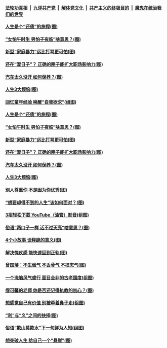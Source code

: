 

####  [法轮功真相](../../../../basic/blob/master/README.md?t=06210102) &nbsp;|&nbsp; [九评共产党](../../../../9ping.md/blob/master/README.md?t=06210102) &nbsp;|&nbsp; [解体党文化](../../../../jtdwh.md/blob/master/README.md?t=06210102)  &nbsp;|&nbsp; [共产主义的终极目的](../../../../gczydzjmd.md/blob/master/README.md?t=06210102) &nbsp;|&nbsp; [魔鬼在统治我们的世界](../../../../mgztzwmdsj.md/blob/master/README.md?t=06210102) 

#### [人生是个“还债”的旅程(图)](../pages/p8/936768.md?t=06210102) 

#### [“女怕午时生 男怕子夜临”啥意思？(图)](../pages/p8/937081.md?t=06210102) 

#### [新型“家庭暴力”远比打骂更可怕(图)](../pages/p8/936230.md?t=06210102) 

#### [还在“混日子”？ 正确的圈子能扩大职场影响力(图)](../pages/p8/937049.md?t=06210102) 

#### [汽车太久没开 如何保养？(图)](../pages/p8/937035.md?t=06210102) 

#### [人生3大烦恼(图)](../pages/p8/936959.md?t=06210102) 

#### [回忆童年经验 唤醒“自我欲求”(组图)](../pages/p8/937082.md?t=06210102) 

#### [人生是个“还债”的旅程(图)](../pages/p8/936768.md?t=06210102) 

#### [“女怕午时生 男怕子夜临”啥意思？(图)](../pages/p8/937081.md?t=06210102) 

#### [新型“家庭暴力”远比打骂更可怕(图)](../pages/p8/936230.md?t=06210102) 

#### [还在“混日子”？ 正确的圈子能扩大职场影响力(图)](../pages/p8/937049.md?t=06210102) 

#### [汽车太久没开 如何保养？(图)](../pages/p8/937035.md?t=06210102) 

#### [人生3大烦恼(图)](../pages/p8/936959.md?t=06210102) 

#### [别人尊重你 不是因为你优秀(图)](../pages/p8/936253.md?t=06210102) 

#### [“想要却得不到的人生”该如何面对？(图)](../pages/p8/936933.md?t=06210102) 

#### [3招轻松下载 YouTube（油管）影音(组图)](../pages/p8/936922.md?t=06210102) 

#### [俗语“两口子一样 活不过天亮”啥意思？(图)](../pages/p8/936917.md?t=06210102) 

#### [4个小故事 诠释跪的意义(图)](../pages/p8/936353.md?t=06210102) 

#### [解决愧疚感 能快速回到正轨(图)](../pages/p8/936834.md?t=06210102) 

#### [曾国藩：不生傲气 不丢骨气 不损志气(图)](../pages/p8/936248.md?t=06210102) 

#### [一个洗脑风气盛行 面目全非的古老国度(组图)](../pages/p8/936759.md?t=06210102) 

#### [缪可馨的老师 你是否还记得执教的初心？(图)](../pages/p8/936737.md?t=06210102) 

#### [想感觉自己有价值 别被牵着鼻子走(组图)](../pages/p8/936721.md?t=06210102) 

#### [“利”与“义”之间的抉择(图)](../pages/p8/936246.md?t=06210102) 

#### [俗语“欺山莫欺水”下一句鲜为人知(组图)](../pages/p8/936659.md?t=06210102) 

#### [想突破人生 给自己一个“悬崖”(图)](../pages/p8/936658.md?t=06210102) 

